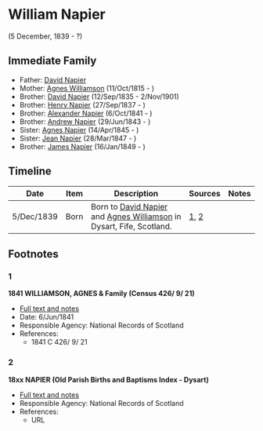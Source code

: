 ﻿---
layout: person
subject_key: i18756558
permalink: /people/i18756558
---

# William Napier
(5 December, 1839 - ?)

## Immediate Family

* Father: [David Napier](./@71012752@-david-napier-b-d.md)
* Mother: [Agnes Williamson](./@35381484@-agnes-williamson-b1815-10-11-d.md) (11/Oct/1815 - )
* Brother: [David Napier](./@41697732@-david-napier-b1835-9-12-d1901-11-2.md) (12/Sep/1835 - 2/Nov/1901)
* Brother: [Henry Napier](./@7484846@-henry-napier-b1837-9-27-d.md) (27/Sep/1837 - )
* Brother: [Alexander Napier](./@42551448@-alexander-napier-b1841-10-6-d.md) (6/Oct/1841 - )
* Brother: [Andrew Napier](./@90505172@-andrew-napier-b1843-6-29-d.md) (29/Jun/1843 - )
* Sister: [Agnes Napier](./@67902640@-agnes-napier-b1845-4-14-d.md) (14/Apr/1845 - )
* Sister: [Jean Napier](./@89412864@-jean-napier-b1847-3-28-d.md) (28/Mar/1847 - )
* Brother: [James Napier](./@29473130@-james-napier-b1849-1-16-d.md) (16/Jan/1849 - )

## Timeline

Date | Item | Description | Sources | Notes
---|---|---|---|---
5/Dec/1839 | Born | Born to [David Napier](./@71012752@-david-napier-b-d.md) and [Agnes Williamson](./@35381484@-agnes-williamson-b1815-10-11-d.md) in Dysart, Fife, Scotland. | [1](#1), [2](#2) | 

## Footnotes

### 1

**1841 WILLIAMSON, AGNES & Family (Census 426/ 9/ 21)**

* [Full text and notes](../sources/@86663056@-1841-williamson,-agnes-&-family-census-426-9-21-.md)
* Date: 6/Jun/1841
* Responsible Agency: National Records of Scotland
* References: 
  * 1841 C 426/ 9/ 21

### 2

**18xx NAPIER (Old Parish Births and Baptisms Index - Dysart)**

* [Full text and notes](../sources/@81312651@-18xx-napier-old-parish-births-and-baptisms-index-dysart-.md)
* Responsible Agency: National Records of Scotland
* References: 
  * URL

